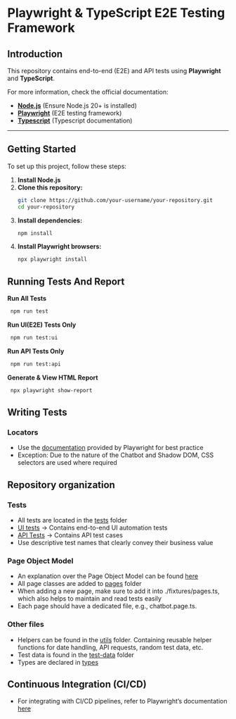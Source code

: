 # Playwright & TypeScript E2E Testing Framework

## Introduction

This repository contains end-to-end (E2E) and API tests using **Playwright** and **TypeScript**.

For more information, check the official documentation:

- **[Node.js](https://nodejs.org/en/)** (Ensure Node.js 20+ is installed)
- **[Playwright](https://playwright.dev/)** (E2E testing framework)
- **[Typescript](https://www.typescriptlang.org/docs/)** (Typescript documentation)

---

## Getting Started

To set up this project, follow these steps:

1. **Install Node.js**
2. **Clone this repository:**
   ```bash
   git clone https://github.com/your-username/your-repository.git
   cd your-repository
   ```
3. **Install dependencies:**
   ```bash
   npm install
   ```
4. **Install Playwright browsers:**
   ```bash
   npx playwright install
   ```

## Running Tests And Report

**Run All Tests**

```bash
 npm run test
```

**Run UI(E2E) Tests Only**

```bash
 npm run test:ui
```

**Run API Tests Only**

```bash
 npm run test:api
```

**Generate & View HTML Report**

```bash
 npx playwright show-report
```

## Writing Tests

### Locators

- Use the [documentation](https://playwright.dev/docs/locators) provided by Playwright for best practice
- Exception: Due to the nature of the Chatbot and Shadow DOM, CSS selectors are used where required

## Repository organization

### Tests

- All tests are located in the [tests](./tests) folder
- [UI tests](./tests/ui) → Contains end-to-end UI automation tests
- [API Tests](./tests/api) → Contains API test cases
- Use descriptive test names that clearly convey their business value

### Page Object Model

- An explanation over the Page Object Model can be found [here](https://playwright.dev/docs/pom)
- All page classes are added to [pages](./pages) folder
- When adding a new page, make sure to add it into ./fixtures/pages.ts, which also helps to maintain and read tests easily
- Each page should have a dedicated file, e.g., chatbot.page.ts.

### Other files

- Helpers can be found in the [utils](./utils) folder. Containing reusable helper functions for date handling, API requests, random test data, etc.
- Test data is found in the [test-data](./test-data) folder
- Types are declared in [types](./types)

## Continuous Integration (CI/CD)

- For integrating with CI/CD pipelines, refer to Playwright’s documentation [here](https://playwright.dev/docs/ci-intro)

